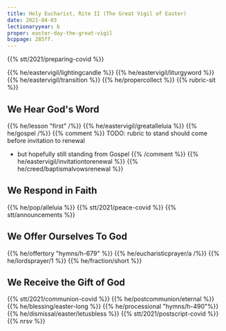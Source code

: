 ```yaml
---
title: Holy Eucharist, Rite II (The Great Vigil of Easter)
date: 2021-04-03
lectionaryyear: b
proper: easter-day-the-great-vigil
bcppage: 285ff.
---
```

{{% stt/2021/preparing-covid %}}

{{% he/eastervigil/lightingcandle %}}
{{% he/eastervigil/liturgyword %}}
{{% he/eastervigil/transition %}}
{{% he/propercollect %}}
{{% rubric-sit %}}

## We Hear God's Word
{{% he/lesson "first" /%}}
{{% he/eastervigil/greatalleluia %}}
{{% he/gospel /%}}
{{% comment %}}
TODO: rubric to stand should come before invitation to renewal
 - but hopefully still standing from Gospel
{{% /comment %}}
{{% he/eastervigil/invitationtorenewal %}}
{{% he/creed/baptismalvowsrenewal %}}

## We Respond in Faith
{{% he/pop/alleluia %}}
{{% stt/2021/peace-covid %}}
{{% stt/announcements %}}

## We Offer Ourselves To God
{{% he/offertory "hymns/h-679" %}}
{{% he/eucharisticprayer/a /%}}
{{% he/lordsprayer/1 %}}
{{% he/fraction/short %}}

## We Receive the Gift of God
{{% stt/2021/communion-covid %}}
{{% he/postcommunion/eternal %}}
{{% he/blessing/easter-long %}}
{{% he/processional "hymns/h-490"%}}
{{% he/dismissal/easter/letusbless %}}
{{% stt/2021/postscript-covid %}}
{{% nrsv %}}
